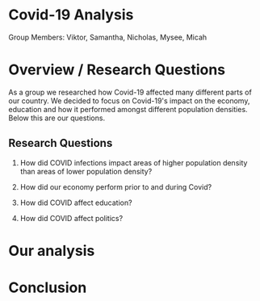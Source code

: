 # Covid-19 Analysis
Group Members: 
Viktor, Samantha, Nicholas, Mysee, Micah

# Overview / Research Questions
As a group we researched how Covid-19 affected many different parts of our country. We decided to focus on Covid-19's impact on the economy, education and how it performed amongst different population densities. Below this are our questions.

## Research Questions

1. How did COVID infections impact areas of higher population density than areas of lower population density?

2. How did our economy perform prior to and during Covid?

3. How did COVID affect education?

4. How did COVID affect politics?

# Our analysis


# Conclusion
